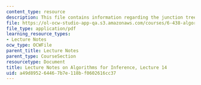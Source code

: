 ```yaml
---
content_type: resource
description: This file contains information regarding the junction tree algorithm.
file: https://ol-ocw-studio-app-qa.s3.amazonaws.com/courses/6-438-algorithms-for-inference-fall-2014/a49d895264467b7e118bf0602616cc37_MIT6_438F14_Lec14.pdf
file_type: application/pdf
learning_resource_types:
- Lecture Notes
ocw_type: OCWFile
parent_title: Lecture Notes
parent_type: CourseSection
resourcetype: Document
title: Lecture Notes on Algorithms for Inference, Lecture 14
uid: a49d8952-6446-7b7e-118b-f0602616cc37
---
```

